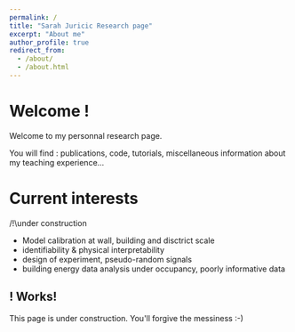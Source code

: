 ```yaml
---
permalink: /
title: "Sarah Juricic Research page"
excerpt: "About me"
author_profile: true
redirect_from: 
  - /about/
  - /about.html
---
```



Welcome !
======
Welcome to my personnal research page.

You will find : publications, code, tutorials, miscellaneous information about my teaching experience...

Current interests
======
/!\under construction
* Model calibration at wall, building and disctrict scale
* identifiability & physical interpretability
* design of experiment, pseudo-random signals
* building energy data analysis under occupancy, poorly informative data


! Works!
------
This page is under construction. You'll forgive the messiness :-)
